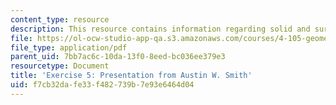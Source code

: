 ```yaml
---
content_type: resource
description: This resource contains information regarding solid and surface.
file: https://ol-ocw-studio-app-qa.s3.amazonaws.com/courses/4-105-geometric-disciplines-and-architecture-skills-reciprocal-methodologies-fall-2012/f7cb32dafe33f482739b7e93e6464d04_MIT4_105F12_Pres_Ex5_AS.pdf
file_type: application/pdf
parent_uid: 7bb7ac6c-10da-13f0-8eed-bc036ee379e3
resourcetype: Document
title: 'Exercise 5: Presentation from Austin W. Smith'
uid: f7cb32da-fe33-f482-739b-7e93e6464d04
---
```

